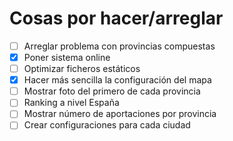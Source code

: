 # Cosas por hacer/arreglar

+ [ ] Arreglar problema con provincias compuestas
+ [X] Poner sistema online
+ [ ] Optimizar ficheros estáticos
+ [x] Hacer más sencilla la configuración del mapa
+ [ ] Mostrar foto del primero de cada provincia
+ [ ] Ranking a nivel España
+ [ ] Mostrar número de aportaciones por provincia
+ [ ] Crear configuraciones para cada ciudad
